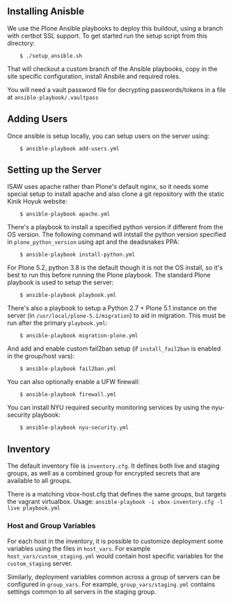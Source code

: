 Installing Anisble
------------------

We use the Plone Ansible playbooks to deploy this buildout, using a branch with
certbot SSL support. To get started run the setup script from this directory:

```
    $ ./setup_ansible.sh
```

That will checkout a custom branch of the Ansible playbooks, copy in the site
specific configuration, install Ansbile and required roles.

You will need a vault password file for decrypting passwords/tokens in a file at
`ansible-playbook/.vaultpass`

Adding Users
------------

Once ansible is setup locally, you can setup users on the server using:

```
    $ ansible-playbook add-users.yml
```

Setting up the Server
---------------------

ISAW uses apache rather than Plone's default nginx, so it needs some special setup to install apache and also clone a git repository with the static Kinik Hoyuk website:

```
    $ ansible-playbook apache.yml
```

There's a playbook to install a specified python version if different from
the OS version. The following command will intstall the python version specified
in `plone_python_version` using apt and the deadsnakes PPA:

```
    $ ansible-playbook install-python.yml
```

For Plone 5.2, python 3.8 is the default though it is not the OS install, so it's best to run this before running the Plone playbook. The standard Plone playbook is used to setup the server:

```
    $ ansible-playbook playbook.yml
```

There's also a playbook to setup a Python 2.7 + Plone 5.1 instance on the server
(in `/usr/local/plone-5.1/migration`) to aid in migration. This must be run after
the primary `playbook.yml`:

```
    $ ansible-playbook migration-plone.yml
```

And add and enable custom fail2ban setup (if `install_fail2ban` is enabled in
the group/host vars):
```
    $ ansible-playbook fail2ban.yml
```

You can also optionally enable a UFW firewall:

```
    $ ansible-playbook firewall.yml

```

You can install NYU required security monitoring services by using the nyu-security playbook:

```
    $ ansible-playbook nyu-security.yml

```


## Inventory

The default inventory file is `inventory.cfg`.
It defines both live and staging groups, as well as a combined group for encrypted secrets that are available to all groups.

There is a matching vbox-host.cfg that defines the same groups, but targets the vagrant virtualbox.
Usage: `ansible-playbook -i vbox-inventory.cfg -l live playbook.yml`

### Host and Group Variables

For each host in the inventory, it is possible to customize deployment some
variables using the files in `host_vars`. For example
`host_vars/custom_staging.yml` would contain host specific variables for the `custom_staging` server.

Similarly, deployment variables common across a group of servers can be
configured in `group_vars`. For example, `group_vars/staging.yml`
contains settings common to all servers in the staging group.
